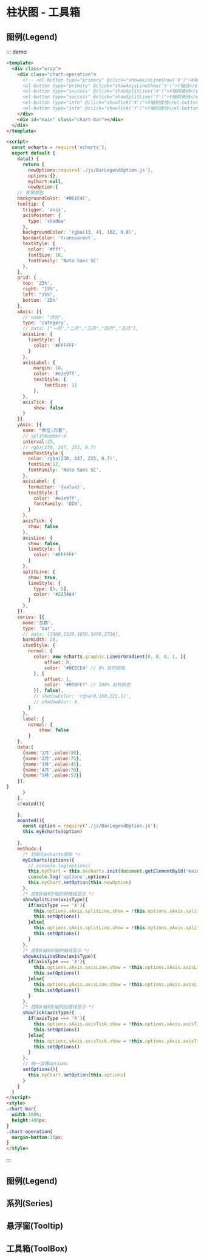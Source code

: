# 柱状图 - 工具箱

<!-- ```

``` -->
## 图例(Legend)
::: demo 
```html
<template>
  <div class="wrap">
    <div class="chart-operation">
      <!-- <el-button type="primary" @click="showAxisLineShow('X')">X轴线</el-button>
      <el-button type="primary" @click="showAxisLineShow('Y')">Y轴线</el-button>
      <el-button type="success" @click="showSplitLine('X')">X轴网格线</el-button>
      <el-button type="success" @click="showSplitLine('Y')">Y轴网格线</el-button>
      <el-button type="info" @click="showTick('X')">X轴刻度线</el-button>
      <el-button type="info" @click="showTick('Y')">Y轴刻度线</el-button> -->
    </div>
    <div id="main" class="chart-bar"></div>
  </div>
</template>

<script>
  const echarts = require('echarts');
  export default {
    data() {
      return {
        newOptions:require('./js/BarLegendOption.js'),
        options:{},
        myChart:null,
        newOption:{
    // 背景颜色
    backgroundColor: '#061C4C',
    tooltip: {
      trigger: 'axis',
      axisPointer: {
        type: 'shadow'
      },
      backgroundColor: 'rgba(13, 41, 102, 0.8)',
      borderColor: 'transparent',
      textStyle: {
        color: '#fff',
        fontSize: 16,
        fontFamily: 'Noto Sans SC'
      },
    },
    grid: {
      top: '25%',
      right: '15%',
      left: "15%",
      bottom: '25%'
    },
    xAxis: [{
      // name: "月份",
      type: 'category',
      // data: ["一月","二月","三月","四月","五月"],
      axisLine: {
        lineStyle: {
          color: '#FFFFFF'
        }
      },
      axisLabel: {
          margin: 10,
          color: '#e2e9ff',
          textStyle: {
              fontSize: 12
          },
      },
      axisTick: {
          show: false
      }
    }],
    yAxis: [{
      name: "单位:万套",
      // splitNumber:4,
      interval:25, 
      // rgba(230, 247, 255, 0.7)
      nameTextStyle:{
        color:'rgba(230, 247, 255, 0.7)',
        fontSize:12,
        fontFamily: 'Noto Sans SC',
      },
      axisLabel: {
        formatter: '{value}',
        textStyle:{
          color: '#e2e9ff',
          fontFamily: 'DIN',
        }
      },
      axisTick: {
        show: false
      },
      axisLine: {
        show: false,
        lineStyle: {
          color: '#FFFFFF'
        }
      },
      splitLine: {
        show: true,
        lineStyle: {
          type: [5, 5],
          color: '#223464'
        }
      },
    }],
    series: [{
      name:'总数',
      type: 'bar',
      // data: [2000,1520,1850,3400,2756],
      barWidth: 20,
      itemStyle: {
        normal: {
          color: new echarts.graphic.LinearGradient(0, 0, 0, 1, [{
              offset: 0,
              color: '#0EECE4' // 0% 处的颜色
          }, {
              offset: 1,
              color: '#058FE7' // 100% 处的颜色
          }], false),
          // shadowColor: 'rgba(0,160,221,1)',
          // shadowBlur: 4,
        }
      },
      label: {
        normal: {
            show: false
        }
    },
    data:[
      {name:'1月',value:90},
      {name:'2月',value:75},
      {name:'3月',value:45},
      {name:'4月',value:70},
      {name:'5月',value:52}]
    }],
}
      }
    },
    created(){

    },
    mounted(){
      const option = require('./js/BarLegendOption.js');
      this.myEcharts(option)
      
    },
    methods:{
      /* 初始化echarts图标 */
      myEcharts(options){
        // console.log(options)
        this.myChart = this.$echarts.init(document.getElementById('main'));
        console.log('options',options)
        this.myChart.setOption(this.newOption)
      },
      /* 控制X轴和Y轴的网格线显示 */
      showSplitLine(axisType){
        if(axisType === 'X'){
          this.options.xAxis.splitLine.show = !this.options.xAxis.splitLine.show
          this.setOptions()
        }else{
          this.options.yAxis.splitLine.show = !this.options.yAxis.splitLine.show
          this.setOptions()
        }
      },
      /* 控制X轴和Y轴的轴线显示 */
      showAxisLineShow(axisType){
        if(axisType === 'X'){
          this.options.xAxis.axisLine.show = !this.options.xAxis.axisLine.show
          this.setOptions()
        }else{
          this.options.yAxis.axisLine.show = !this.options.yAxis.axisLine.show
          this.setOptions()
        }
      },
      /* 控制X轴和Y轴的刻度线显示 */
      showTick(axisType){
        if(axisType === 'X'){
          this.options.xAxis.axisTick.show = !this.options.xAxis.axisTick.show
          this.setOptions()
        }else{
          this.options.yAxis.axisTick.show = !this.options.yAxis.axisTick.show
          this.setOptions()
        }
      },
      // 统一设置options
      setOptions(){
        this.myChart.setOption(this.options)
      }
    }
  }
</script>
<style>
.chart-bar{
  width:100%;
  height:400px;
}
.chart-operation{
  margin-bottom:20px;
}
</style>
```
:::

## 图例(Legend)
## 系列(Series)
## 悬浮窗(Tooltip)
## 工具箱(ToolBox)